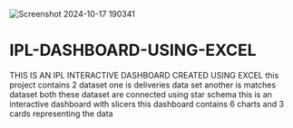 ![Screenshot 2024-10-17 190341](https://github.com/user-attachments/assets/ef32186d-3cbe-4714-a626-d81ffbc7c944)
# IPL-DASHBOARD-USING-EXCEL
THIS IS AN IPL INTERACTIVE DASHBOARD CREATED USING EXCEL
this project contains 2 dataset one is deliveries data set another is matches dataset
both these dataset are connected using star schema
this is an interactive dashboard with slicers
this dashboard contains 6 charts and 3 cards representing the data
